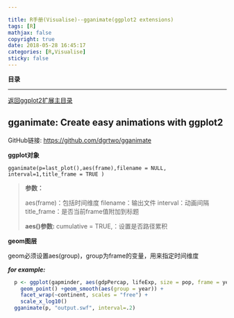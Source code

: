 ```yaml
---

title: R手册(Visualise)--gganimate(ggplot2 extensions)
tags: [R]
mathjax: false
copyright: true
date: 2018-05-28 16:45:17
categories: [R,Visualise]
sticky: false
---
```



**目录**


--------

[返回ggplot2扩展主目录](https://blog.csdn.net/qq_41518277/article/details/80516938)


<!-- more -->
## gganimate: Create easy animations with ggplot2

GitHub链接: https://github.com/dgrtwo/gganimate

 **ggplot对象**

  `gganimate(p=last_plot(),aes(frame),filename = NULL, interval=1,title_frame = TRUE )`

  > **参数：**
  >
  > aes(frame)：包括时间维度
  >  filename：输出文件
  >  interval：动画间隔
  >  title_frame：是否当前frame值附加到标题
  >
  > **aes()参数:**
  > cumulative = TRUE,：设置是否路径累积

  **geom图层**

geom必须设置aes(group)，group为frame的变量，用来指定时间维度

  ***for example:***

```r
  p <- ggplot(gapminder, aes(gdpPercap, lifeExp, size = pop, frame = year)) +
    geom_point() +geom_smooth(aes(group = year)) +
    facet_wrap(~continent, scales = "free") +
    scale_x_log10()
  gganimate(p, "output.swf", interval=.2)
```

  




